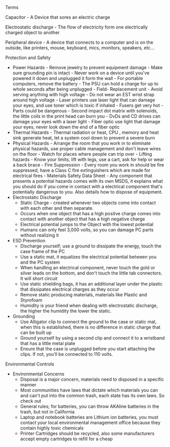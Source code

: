 
Terms 

Capacitor - A Device that sores an electric charge

Electrostatic discharge - The flow of electricity form one electrically charged object to another

Peripheral device - A device that connects to a computer and is on the outside, like printers, mouse, keyboard, mics, monitors, speakers, etc...

Protection and Safety 
- Power Hazards 
		- Remove jewelry to prevent equipment damage
		- Make sure grounding pin is intact
		- Never work on a device until you've powered it down and unplugged it form the wall
		- For portable computers, remove the battery
		- The PSU can hold a charge for up to whole seconds after being unplugged
		- Field- Replacement unit
		- Avoid serving anything with high voltage
		- Do not wear an EST wrist strap around high voltage
		- Laser printers use laser light that can damage your eyes, and use toner which is toxic if inhaled
		- Fusers get very hot 
		- Parts could be dangerous
		- Second impact dot matrix with solenoids, the little coils in the print head can burn you
		- DvDs and CD drives can damage your eyes with a laser light 
		- Fiber optic use light that damage your eyes, never look down the end of a fiber optic 
- Thermal Hazards
		- Thermal radiation or heat, CPU , memory and heat sink generate heat, let a system cool down to prevent a severe burn 
- Physical Hazards 
		- Arrange the room that you work in to eliminate physical hazards, use proper cable management and don't leave wires on the floor 
		- Watch for places where people can trip over 
		- Lifting hazards 
			- Know your limits, lift with legs, use a cart, ask for help or wear a back brace
		- Fire Suppression
			- Every room you work in should be fire suppressed, have a Class C fire extinguishers which are made for electrical fires
		- Materials Safety Data Sheet
			- Any component that presents a potential hazards comes with its own MSDS, it explains what you should do if you come in contact with a electrical component that's potentially dangerous to you. Also details how to dispose of equipment. 
- Electrostatic Discharge
	- Static Charge - created whenever two objects come into contact with each other and then separate. 
	- Occurs when one object that has a high positve charge comes into contact with another object that has a high negative charge
	- Electrical potential jumps to the Object with the lowest potential 
	- Humans can only feel 3,000 volts, so you can damage PC parts without realizing it 
- ESD Prevention
	- Discharge yourself; use a ground to dissipate the energy, touch the case frame of the PC 
	- Use a static mat, it equalizes the electrical potential between you and the PC system
	- When handling an electrical component, never touch the gold or silver leads on the bottom, and don't touch the little tab connectors. It will short circuit 
	- Use static shielding bags, it has an additional layer under the plastic that dissipates electrical charges as they occur 
	- Remove static producing materials, materials like Plastic and Styrofoam 
	- Humidity is your friend when dealing with electrostatic discharge, the higher the humidity the lower the static. 
- Grounding 
	- Use Alligator clip to connect the ground to the case or static mat, when this is established, there is no difference in static charge that can be built up
	- Ground yourself by using a second clip and connect it to a wristband that has a little metal plate
	- Ensure that the case is unplugged before you start attaching the clips. If not, you'll be connected to 110 volts. 

Environmental Controls
- Environmental Concerns 
	- Disposal is a major concern, materials need to disposed in a specific manner
	- Most communities have laws that dictate which materials you can and can't put into the common trash, each state has its own laws. So check out
	- General rules; for batteries, you can throw AKAline batteries in the trash, but not in California
	- Laptop and notebook batteries are Lithium ion batteries, you must contact your local environmental management office because they contain highly toxic chemicals 
	- Printer Cartridges should be recycled, also some manufacturers accept empty cartridges to refill for a cheap